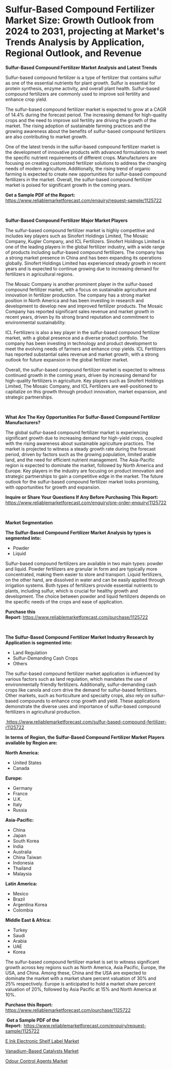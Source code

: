 <p><h1>Sulfur-Based Compound Fertilizer Market Size: Growth Outlook from 2024 to 2031, projecting at Market's Trends Analysis by Application, Regional Outlook, and Revenue</h1></p><p><strong>Sulfur-Based Compound Fertilizer Market Analysis and Latest Trends</strong></p>
<p><p>Sulfur-based compound fertilizer is a type of fertilizer that contains sulfur as one of the essential nutrients for plant growth. Sulfur is essential for protein synthesis, enzyme activity, and overall plant health. Sulfur-based compound fertilizers are commonly used to improve soil fertility and enhance crop yield.</p><p>The sulfur-based compound fertilizer market is expected to grow at a CAGR of 14.4% during the forecast period. The increasing demand for high-quality crops and the need to improve soil fertility are driving the growth of the market. The rising adoption of sustainable farming practices and the growing awareness about the benefits of sulfur-based compound fertilizers are also contributing to market growth.</p><p>One of the latest trends in the sulfur-based compound fertilizer market is the development of innovative products with advanced formulations to meet the specific nutrient requirements of different crops. Manufacturers are focusing on creating customized fertilizer solutions to address the changing needs of modern agriculture. Additionally, the rising trend of organic farming is expected to create new opportunities for sulfur-based compound fertilizers in the market. Overall, the sulfur-based compound fertilizer market is poised for significant growth in the coming years.</p></p>
<p><strong>Get a Sample PDF of the Report:&nbsp;</strong> <a href="https://www.reliablemarketforecast.com/enquiry/request-sample/1125722">https://www.reliablemarketforecast.com/enquiry/request-sample/1125722</a></p>
<p>&nbsp;</p>
<p><strong>Sulfur-Based Compound Fertilizer Major Market Players</strong></p>
<p><p>The sulfur-based compound fertilizer market is highly competitive and includes key players such as Sinofert Holdings Limited, The Mosaic Company, Kugler Company, and ICL Fertilizers. Sinofert Holdings Limited is one of the leading players in the global fertilizer industry, with a wide range of products including sulfur-based compound fertilizers. The company has a strong market presence in China and has been expanding its operations globally. Sinofert Holdings Limited has experienced steady growth in recent years and is expected to continue growing due to increasing demand for fertilizers in agricultural regions.</p><p>The Mosaic Company is another prominent player in the sulfur-based compound fertilizer market, with a focus on sustainable agriculture and innovation in fertilizer production. The company has a strong market position in North America and has been investing in research and development to develop new and improved fertilizer products. The Mosaic Company has reported significant sales revenue and market growth in recent years, driven by its strong brand reputation and commitment to environmental sustainability.</p><p>ICL Fertilizers is also a key player in the sulfur-based compound fertilizer market, with a global presence and a diverse product portfolio. The company has been investing in technology and product development to meet the evolving needs of farmers and enhance crop yields. ICL Fertilizers has reported substantial sales revenue and market growth, with a strong outlook for future expansion in the global fertilizer market.</p><p>Overall, the sulfur-based compound fertilizer market is expected to witness continued growth in the coming years, driven by increasing demand for high-quality fertilizers in agriculture. Key players such as Sinofert Holdings Limited, The Mosaic Company, and ICL Fertilizers are well-positioned to capitalize on this growth through product innovation, market expansion, and strategic partnerships.</p></p>
<p>&nbsp;</p>
<p><strong>What Are The Key Opportunities For Sulfur-Based Compound Fertilizer Manufacturers?</strong></p>
<p><p>The global sulfur-based compound fertilizer market is experiencing significant growth due to increasing demand for high-yield crops, coupled with the rising awareness about sustainable agriculture practices. The market is projected to witness a steady growth rate during the forecast period, driven by factors such as the growing population, limited arable land, and the need for efficient nutrient management. The Asia-Pacific region is expected to dominate the market, followed by North America and Europe. Key players in the industry are focusing on product innovation and strategic partnerships to gain a competitive edge in the market. The future outlook for the sulfur-based compound fertilizer market looks promising, with opportunities for growth and expansion.</p></p>
<p><strong>Inquire or Share Your Questions If Any Before Purchasing This Report:</strong> <a href="https://www.reliablemarketforecast.com/enquiry/pre-order-enquiry/1125722">https://www.reliablemarketforecast.com/enquiry/pre-order-enquiry/1125722</a></p>
<p>&nbsp;</p>
<p><strong>Market Segmentation</strong></p>
<p><strong>The Sulfur-Based Compound Fertilizer Market Analysis by types is segmented into:</strong></p>
<p><ul><li>Powder</li><li>Liquid</li></ul></p>
<p><p>Sulfur-based compound fertilizers are available in two main types: powder and liquid. Powder fertilizers are granular in form and are typically more concentrated, making them easier to store and transport. Liquid fertilizers, on the other hand, are dissolved in water and can be easily applied through irrigation systems. Both types of fertilizers provide essential nutrients to plants, including sulfur, which is crucial for healthy growth and development. The choice between powder and liquid fertilizers depends on the specific needs of the crops and ease of application.</p></p>
<p><strong>Purchase this Report:&nbsp;</strong><a href="https://www.reliablemarketforecast.com/purchase/1125722">https://www.reliablemarketforecast.com/purchase/1125722</a></p>
<p>&nbsp;</p>
<p><strong>The Sulfur-Based Compound Fertilizer Market Industry Research by Application is segmented into:</strong></p>
<p><ul><li>Land Regulation</li><li>Sulfur-Demanding Cash Crops</li><li>Others</li></ul></p>
<p><p>The sulfur-based compound fertilizer market application is influenced by various factors such as land regulation, which mandates the use of environmentally friendly fertilizers. Additionally, sulfur-demanding cash crops like canola and corn drive the demand for sulfur-based fertilizers. Other markets, such as horticulture and specialty crops, also rely on sulfur-based compounds to enhance crop growth and yield. These applications demonstrate the diverse uses and importance of sulfur-based compound fertilizers in agricultural production.</p></p>
<p><a href="https://www.reliablemarketforecast.com/sulfur-based-compound-fertilizer-r1125722">&nbsp;https://www.reliablemarketforecast.com/sulfur-based-compound-fertilizer-r1125722</a></p>
<p><strong>In terms of Region, the Sulfur-Based Compound Fertilizer Market Players available by Region are:</strong></p>
<p>
    <p> <strong> North America: </strong>
        <ul>
            <li>United States</li>
            <li>Canada</li>
        </ul>
        </p> 
    <p> <strong> Europe: </strong>
        <ul>
            <li>Germany</li>
            <li>France</li>
            <li>U.K.</li>
            <li>Italy</li>
            <li>Russia</li>
        </ul>
        </p> 
    <p> <strong> Asia-Pacific: </strong>
        <ul>
            <li>China</li>
            <li>Japan</li>
            <li>South Korea</li>
            <li>India</li>
            <li>Australia</li>
            <li>China Taiwan</li>
            <li>Indonesia</li>
            <li>Thailand</li>
            <li>Malaysia</li>
        </ul>
        </p> 
    <p> <strong> Latin America: </strong>
        <ul>
            <li>Mexico</li>
            <li>Brazil</li>
            <li>Argentina Korea</li>
            <li>Colombia</li>
        </ul>
        </p> 
    <p> <strong> Middle East & Africa: </strong>
        <ul>
            <li>Turkey</li>
            <li>Saudi</li>
            <li>Arabia</li>
            <li>UAE</li>
            <li>Korea</li>
        </ul>
    </p>
    </p>
<p><p>The sulfur-based compound fertilizer market is set to witness significant growth across key regions such as North America, Asia Pacific, Europe, the USA, and China. Among these, China and the USA are expected to dominate the market with a market share percent valuation of 30% and 25% respectively. Europe is anticipated to hold a market share percent valuation of 20%, followed by Asia Pacific at 15% and North America at 10%.</p></p>
<p><strong>Purchase this Report: </strong><a href="https://www.reliablemarketforecast.com/purchase/1125722">https://www.reliablemarketforecast.com/purchase/1125722</a></p>
<p>&nbsp;<strong>Get a Sample PDF of the Report:&nbsp;&nbsp;</strong><a href="https://www.reliablemarketforecast.com/enquiry/request-sample/1125722">https://www.reliablemarketforecast.com/enquiry/request-sample/1125722</a></p>
<p><strong></strong></p>
<p><p><a href="https://medium.com/@tiannaorton6767/e-ink-electronic-shelf-label-market-a-global-and-regional-analysis-2024-2031-ac3a30f57fcc">E Ink Electronic Shelf Label Market</a></p><p><a href="https://medium.com/@jacobwilkins67/vanadium-based-catalysts-market-a-global-and-regional-analysis-focus-on-end-user-product-and-9a8259651670">Vanadium-Based Catalysts Market</a></p><p><a href="https://medium.com/@jewelmohr52/an-in-depth-analysis-of-the-global-odour-control-agents-market-scope-and-its-rapid-growing-7-3-2c4fac8b7a10">Odour Control Agents Market</a></p></p>